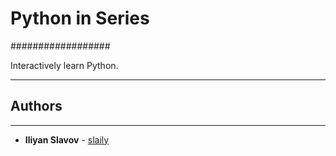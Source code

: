 # Python in Series
##################

Interactively learn Python.


******************************************************************************
## Authors
******************************************************************************
* **Iliyan Slavov** - [slaily](https://github.com/slaily)
